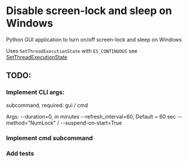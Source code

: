 # Disable screen-lock and sleep on Windows

Python GUI application to turn on/off screen-lock and sleep on Windows

Uses `SetThreadExecutionState` with `ES_CONTINUOUS` see [SetThreadExecutionState](https://learn.microsoft.com/en-us/windows/win32/api/winbase/nf-winbase-setthreadexecutionstate)


## TODO:

### Implement CLI args:

subcommand, required:
    gui / cmd 

Args:
    --duration=0, in minutes
    --refresh_interval=60, Default = 60 sec
    --method="NumLock" / 
    --suspend-on-start=True


### Implement cmd subcommand


### Add tests